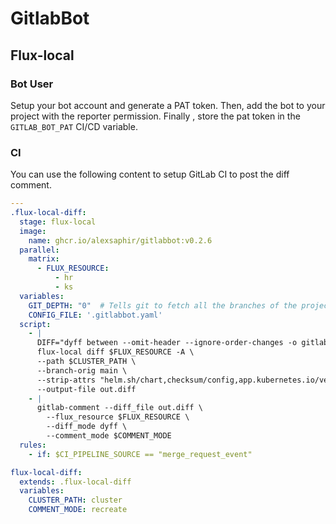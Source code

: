 # GitlabBot

## Flux-local

### Bot User

Setup your bot account and generate a PAT token.
Then, add the bot to your project with the reporter permission.
Finally , store the pat token in the `GITLAB_BOT_PAT` CI/CD variable.


### CI
You can use the following content to setup GitLab CI to post the diff comment.
```yaml
---
.flux-local-diff:
  stage: flux-local
  image:
    name: ghcr.io/alexsaphir/gitlabbot:v0.2.6
  parallel:
    matrix:
      - FLUX_RESOURCE:
          - hr
          - ks
  variables:
    GIT_DEPTH: "0"  # Tells git to fetch all the branches of the project, required by the analysis task
    CONFIG_FILE: '.gitlabbot.yaml'
  script:
    - |
      DIFF="dyff between --omit-header --ignore-order-changes -o gitlab" \
      flux-local diff $FLUX_RESOURCE -A \
      --path $CLUSTER_PATH \
      --branch-orig main \
      --strip-attrs "helm.sh/chart,checksum/config,app.kubernetes.io/version,chart" \
      --output-file out.diff
    - |
      gitlab-comment --diff_file out.diff \
        --flux_resource $FLUX_RESOURCE \
        --diff_mode dyff \
        --comment_mode $COMMENT_MODE
  rules:
    - if: $CI_PIPELINE_SOURCE == "merge_request_event"

flux-local-diff:
  extends: .flux-local-diff
  variables:
    CLUSTER_PATH: cluster
    COMMENT_MODE: recreate
```